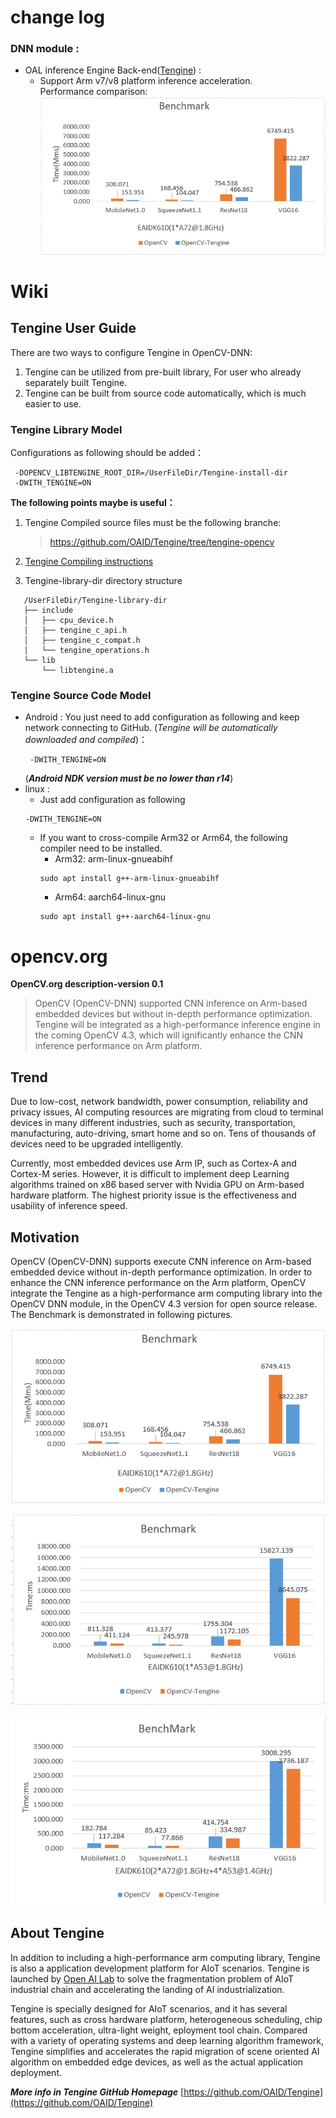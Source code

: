 # change log
### DNN module :

* OAL inference Engine Back-end([Tengine](https://github.com/OAID/Tengine)) : 
    - Support Arm v7/v8 platform inference acceleration.   
 Performance comparison:  
 ![image](https://github.com/liqi-c/Doc-TengineForOpenCV/raw/master/data/tengine-opencv-benchmark20200320-SingalA72.png)
# Wiki 
## Tengine User Guide  
 There are two ways to configure Tengine in OpenCV-DNN:
1. Tengine can be utilized from pre-built library, For user 
who already separately built Tengine. 
2. Tengine can be built from source code automatically, 
which is much easier to use. 
### Tengine Library Model
 Configurations as following should be added：
   ```
    -DOPENCV_LIBTENGINE_ROOT_DIR=/UserFileDir/Tengine-install-dir
    -DWITH_TENGINE=ON
   ``` 
**The following points maybe is useful：**
1. Tengine Compiled source files must be the following branche:
    >https://github.com/OAID/Tengine/tree/tengine-opencv
2. [Tengine Compiling instructions](
https://github.com/OAID/Tengine/wiki/Tengine%E5%AE%89%E8%A3%85%E6%95%99%E7%A8%8B)
    
3. Tengine-library-dir directory structure
 ```
    /UserFileDir/Tengine-library-dir
    ├── include
    │   ├── cpu_device.h
    │   ├── tengine_c_api.h
    │   ├── tengine_c_compat.h
    │   └── tengine_operations.h
    └── lib
        └── libtengine.a
 ```
### Tengine Source Code Model
* Android : 
        You just need to add configuration as following and keep network 
connecting to GitHub. (*Tengine will be automatically downloaded and compiled*)：
   ```
    -DWITH_TENGINE=ON
   ```  
    (***Android NDK version must be no lower than r14***)
* linux :
    * Just add configuration as following 
    ``` 
    -DWITH_TENGINE=ON 
    ```
    * If you want to cross-compile Arm32 or Arm64, the following compiler need to be installed. 
        * Arm32:  arm-linux-gnueabihf
       ```
       sudo apt install g++-arm-linux-gnueabihf
       ```
        * Arm64:  aarch64-linux-gnu
        ```
        sudo apt install g++-aarch64-linux-gnu 
        ```

    
# opencv.org 

 **OpenCV.org description-version 0.1**

> OpenCV (OpenCV-DNN) supported CNN inference on Arm-based embedded devices but without in-depth performance optimization. Tengine will be integrated as a high-performance inference engine in the coming OpenCV 4.3, which will ignificantly enhance the CNN inference performance on Arm platform. 

## Trend
Due to low-cost, network bandwidth, power consumption, reliability and privacy issues, AI computing resources are migrating from cloud to terminal devices in many different industries, such as security, transportation, manufacturing, auto-driving, smart home and so on. Tens of thousands of devices need to be upgraded intelligently. 

Currently, most embedded devices use Arm IP, such as Cortex-A and Cortex-M series. However, it is difficult to implement deep Learning algorithms trained on x86 based server with Nvidia GPU on Arm-based hardware platform. The highest priority issue is the effectiveness and usability of inference speed.

##  Motivation
OpenCV (OpenCV-DNN) supports execute CNN inference on Arm-based embedded device without in-depth performance optimization. In order to enhance the CNN inference performance on the Arm platform, OpenCV integrate the Tengine as a high-performance arm computing library into the OpenCV DNN module, in the OpenCV 4.3 version for open source release. The Benchmark is demonstrated in following pictures.

![image](https://github.com/liqi-c/Doc-TengineForOpenCV/raw/master/data/tengine-opencv-benchmark20200320-SingalA72.png)

![image](https://github.com/liqi-c/Doc-TengineForOpenCV/raw/master/data/tengine-opencv-benchmark20200320-SingalA53.png)

![image](https://github.com/liqi-c/Doc-TengineForOpenCV/raw/master/data/tengine-opencv-benchmark20200320-eaidk610.png)

## About Tengine
In addition to including a high-performance arm computing library, Tengine is also a application development platform for AIoT scenarios. Tengine is launched by <u>Open AI Lab</u> to solve the fragmentation problem of AIoT industrial chain and 
accelerating the landing of AI industrialization.

Tengine is specially designed for AIoT scenarios, and it has several features, such as cross hardware platform, heterogeneous scheduling, chip bottom acceleration, ultra-light weight, eployment tool chain. Compared with a variety of operating systems and deep learning algorithm framework, Tengine simplifies and accelerates the rapid migration of scene oriented AI algorithm on embedded edge devices, as well as the actual application deployment.  
  
***More info in Tengine GitHub Homepage*** [https://github.com/OAID/Tengine](https://github.com/OAID/Tengine)
